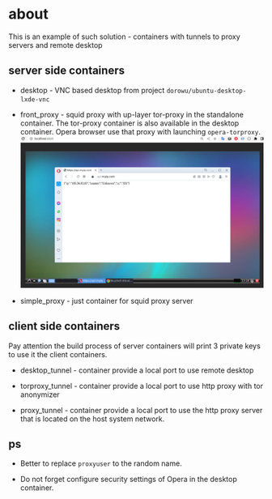 # about

This is an example of such solution - containers with tunnels to proxy servers and remote desktop

## server side containers

- desktop - VNC based desktop from project `dorowu/ubuntu-desktop-lxde-vnc`

- front_proxy - squid proxy with up-layer tor-proxy in the standalone container. The tor-proxy container is also available in the desktop container. Opera browser use that proxy with launching `opera-torproxy`.
![Opera with proxy usage](desktop.jpg)

- simple_proxy - just container for squid proxy server

## client side containers

Pay attention the build process of server containers will print 3 private keys to use it the client containers.

- desktop_tunnel - container provide a local port to use remote desktop

- torproxy_tunnel - container provide a local port to use http proxy with tor anonymizer

- proxy_tunnel - container provide a local port to use the http proxy server that is located on the host system network.

## ps

- Better to replace `proxyuser` to the random name.

- Do not forget configure security settings of Opera in the desktop container.
